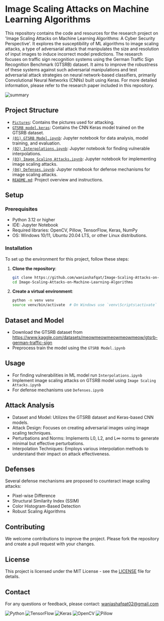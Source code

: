 # Image Scaling Attacks on Machine Learning Algorithms

This repository contains the code and resources for the research project on 'Image Scaling Attacks on Machine Learning Algorithms: A Cyber Security Perspective'. It explores the susceptibility of ML algorithms to image scaling attacks, a type of adversarial attack that manipulates the size and resolution of input images to induce incorrect model predictions. The research focuses on traffic sign recognition systems using the German Traffic Sign Recognition Benchmark (GTSRB) dataset. It aims to improve the robustness of these systems against such adversarial manipulations and test adversarial attack strategies on neural network-based classifiers, primarily Convolutional Neural Networks (CNNs) built using Keras. For more detailed information, please refer to the research paper included in this repository.


![summary](https://github.com/waniashafqat/Image-Scaling-Attacks-on-Machine-Learning-Algorithms/assets/73712563/86a8d143-cb09-43a0-9c50-0b0dabddb0ef)


## Project Structure
- [`Pictures`](./Pictures): Contains the pictures used for attacking.
- [`GTSRB model.keras`](./GTSRB%20model.keras): Contains the CNN Keras model trained on the GTSRB dataset.
- [`(01) GTSRB Model.ipynb`](./%2801%29%20GTSRB%20Model.ipynb): Jupyter notebook for data analysis, model training, and evaluation.
- [`(02) Interpolations.ipynb`](./%2802%29%20Interpolations.ipynb): Jupyter notebook for finding vulnerable interpolations.
- [`(03) Image Scaling Attacks.ipynb`](./%2803%29%20Image%20Scaling%20Attacks.ipynb): Jupyter notebook for implementing image scaling attacks.
- [`(04) Defenses.ipynb`](./%2804%29%20Defenses.ipynb): Jupyter notebook for defense mechanisms for image scaling attacks.
- [`README.md`](./README.md): Project overview and instructions.


## Setup
### Prerequisites
- Python 3.12 or higher
- IDE: Jupyter Notebook
- Required libraries: OpenCV, Pillow, TensorFlow, Keras, NumPy
- OS: Windows 10/11, Ubuntu 20.04 LTS, or other Linux distributions.

### Installation
To set up the environment for this project, follow these steps:

1. **Clone the repository**:
   ```bash
   git clone https://github.com/waniashafqat/Image-Scaling-Attacks-on-Machine-Learning-Algorithms.git
   cd Image-Scaling-Attacks-on-Machine-Learning-Algorithms
   ```

2. **Create a virtual environment**:
   ```bash
   python -m venv venv
   source venv/bin/activate  # On Windows use `venv\Scripts\activate`
   ```

## Dataset and Model
* Download the GTSRB dataset from https://www.kaggle.com/datasets/meowmeowmeowmeowmeow/gtsrb-german-traffic-sign
* Preprocess train the model using the `GTSRB Model.ipynb`

## Usage
* For finding vulnerabilities in ML model run `Interpolations.ipynb`
* Implement image scaling attacks on GTSRB model using `Image Scaling Attacks.ipynb`
* For defense mechanisms use `Defenses.ipynb`

## Attack Analysis
- Dataset and Model: Utilizes the GTSRB dataset and Keras-based CNN models.
- Attack Design: Focuses on creating adversarial images using image scaling techniques.
- Perturbations and Norms: Implements L0, L2, and L∞ norms to generate minimal but effective perturbations.
- Interpolation Techniques: Employs various interpolation methods to understand their impact on attack effectiveness.

## Defenses
Several defense mechanisms are proposed to counteract image scaling attacks:
- Pixel-wise Difference
- Structural Similarity Index (SSIM)
- Color Histogram-Based Detection
- Robust Scaling Algorithms

## Contributing
We welcome contributions to improve the project. Please fork the repository and create a pull request with your changes.

## License
This project is licensed under the MIT License - see the [LICENSE](LICENSE) file for details.

## Contact
For any questions or feedback, please contact:
[waniashafqat02@gmail.com](mailto:waniashafqat02@gmail.com)

![Python](https://img.shields.io/badge/python-3.12%2B-blue)
![TensorFlow](https://img.shields.io/badge/TensorFlow-2.0%2B-orange)
![Keras](https://img.shields.io/badge/Keras-2.3.0%2B-red)
![OpenCV](https://img.shields.io/badge/OpenCV-4.1.2.30%2B-brightgreen)
![Pillow](https://img.shields.io/badge/Pillow-6.2.1%2B-green)
